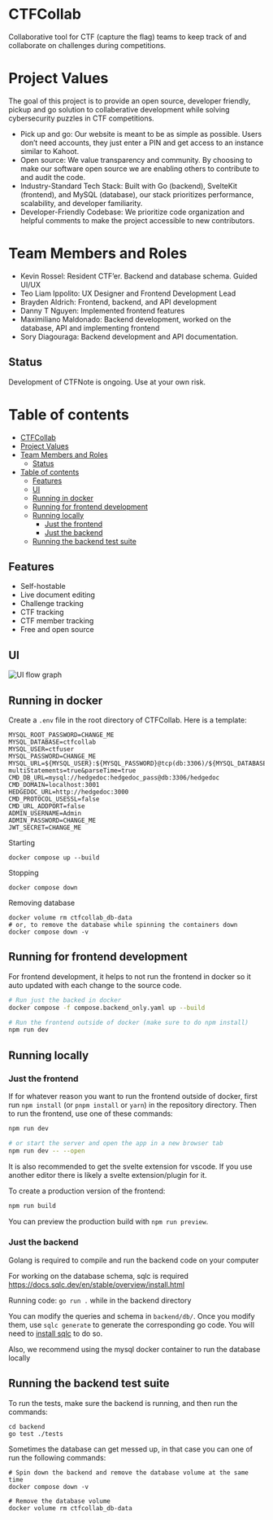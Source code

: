 # CTFCollab
Collaborative tool for CTF (capture the flag) teams to keep track of and collaborate on challenges during competitions. 

# Project Values
The goal of this project is to provide an open source, developer friendly, pickup and go solution to collaberative development while solving cybersecurity puzzles in CTF competitions.

- Pick up and go: Our website is meant to be as simple as possible. Users don’t need accounts, they just enter a PIN and get access to an instance similar to Kahoot.
- Open source: We value transparency and community. By choosing to make our software open source we are enabling others to contribute to and audit the code.
- Industry-Standard Tech Stack: Built with Go (backend), SvelteKit (frontend), and MySQL (database), our stack prioritizes performance, scalability, and developer familiarity. 
- Developer-Friendly Codebase: We prioritize code organization and helpful comments to make the project accessible to new contributors.

# Team Members and Roles
- Kevin Rossel: Resident CTF’er. Backend and database schema. Guided UI/UX
- Teo Liam Ippolito: UX Designer and Frontend Development Lead
- Brayden Aldrich: Frontend, backend, and API development
- Danny T Nguyen: Implemented frontend features
- Maximiliano Maldonado: Backend development, worked on the database, API and implementing frontend
- Sory Diagouraga: Backend development and API documentation.

## Status   
Development of CTFNote is ongoing. Use at your own risk.  

# Table of contents
- [CTFCollab](#ctfcollab)
- [Project Values](#project-values)
- [Team Members and Roles](#team-members-and-roles)
  - [Status](#status)
- [Table of contents](#table-of-contents)
  - [Features](#features)
  - [UI](#ui)
  - [Running in docker](#running-in-docker)
  - [Running for frontend development](#running-for-frontend-development)
  - [Running locally](#running-locally)
    - [Just the frontend](#just-the-frontend)
    - [Just the backend](#just-the-backend)
  - [Running the backend test suite](#running-the-backend-test-suite)

## Features
- Self-hostable  
- Live document editing  
- Challenge tracking  
- CTF tracking  
- CTF member tracking  
- Free and open source  

## UI  

![UI flow graph](https://github.com/digitaldisarray/CTFCollab/src/common/images/CTFNote-UI.png)


## Running in docker
Create a `.env` file in the root directory of CTFCollab. Here is a template:
```
MYSQL_ROOT_PASSWORD=CHANGE_ME
MYSQL_DATABASE=ctfcollab
MYSQL_USER=ctfuser
MYSQL_PASSWORD=CHANGE_ME
MYSQL_URL=${MYSQL_USER}:${MYSQL_PASSWORD}@tcp(db:3306)/${MYSQL_DATABASE}?multiStatements=true&parseTime=true
CMD_DB_URL=mysql://hedgedoc:hedgedoc_pass@db:3306/hedgedoc
CMD_DOMAIN=localhost:3001
HEDGEDOC_URL=http://hedgedoc:3000
CMD_PROTOCOL_USESSL=false
CMD_URL_ADDPORT=false
ADMIN_USERNAME=Admin
ADMIN_PASSWORD=CHANGE_ME
JWT_SECRET=CHANGE_ME
```

Starting
```
docker compose up --build
```

Stopping
```
docker compose down
```

Removing database
```
docker volume rm ctfcollab_db-data
# or, to remove the database while spinning the containers down
docker compose down -v
```

## Running for frontend development
For frontend development, it helps to not run the frontend in docker so it auto updated with each change to the source code.
```bash
# Run just the backed in docker
docker compose -f compose.backend_only.yaml up --build

# Run the frontend outside of docker (make sure to do npm install)
npm run dev
```


## Running locally

### Just the frontend
If for whatever reason you want to run the frontend outside of docker, first run `npm install` (or `pnpm install` or `yarn`) in the repository directory. Then to run the frontend, use one of these commands:

```bash
npm run dev

# or start the server and open the app in a new browser tab
npm run dev -- --open
```

It is also recommended to get the svelte extension for vscode. If you use another editor there is likely a svelte extension/plugin for it.

To create a production version of the frontend:
```bash
npm run build
```

You can preview the production build with `npm run preview`.

### Just the backend
Golang is required to compile and run the backend code on your computer

For working on the database schema, sqlc is required https://docs.sqlc.dev/en/stable/overview/install.html

Running code: `go run .` while in the backend directory

You can modify the queries and schema in `backend/db/`. Once you modify them, use `sqlc generate` to generate the corresponding go code. You will need to [install sqlc](https://docs.sqlc.dev/en/stable/overview/install.html) to do so. 


Also, we recommend using the mysql docker container to run the database locally

## Running the backend test suite

To run the tests, make sure the backend is running, and then run the commands:   
```
cd backend   
go test ./tests    
```

Sometimes the database can get messed up, in that case you can one of run the following commands:
```
# Spin down the backend and remove the database volume at the same time
docker compose down -v

# Remove the database volume
docker volume rm ctfcollab_db-data
```
